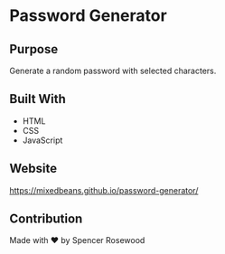 # Password Generator

## Purpose
Generate a random password with selected characters.

## Built With
* HTML
* CSS
* JavaScript

## Website
https://mixedbeans.github.io/password-generator/

## Contribution
Made with ❤️ by Spencer Rosewood
